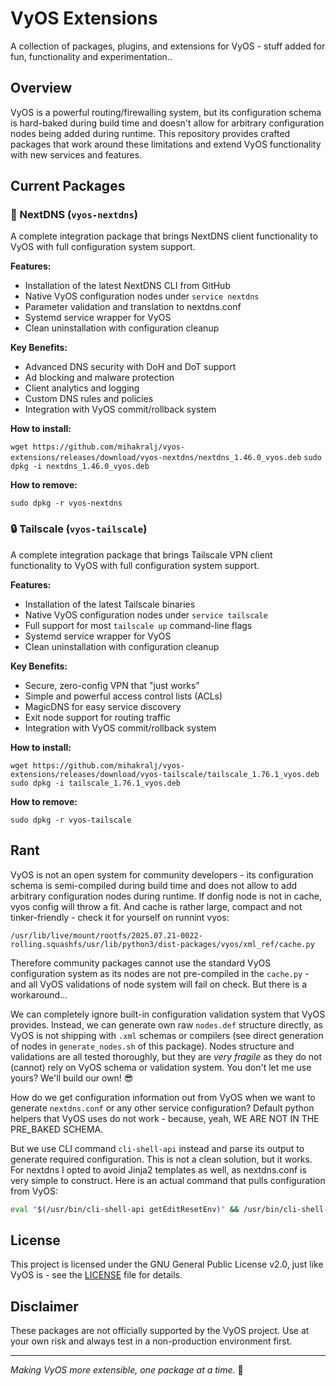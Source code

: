 # VyOS Extensions

A collection of packages, plugins, and extensions for VyOS - stuff added for fun, functionality and experimentation..

## Overview

VyOS is a powerful routing/firewalling system, but its configuration schema is hard-baked during build time and doesn't allow for arbitrary configuration nodes being added during runtime. This repository provides crafted packages that work around these limitations and extend VyOS functionality with new services and features.

## Current Packages

### 🚀 NextDNS (`vyos-nextdns`)

A complete integration package that brings NextDNS client functionality to VyOS with full configuration system support.

**Features:**

- Installation of the latest NextDNS CLI from GitHub
- Native VyOS configuration nodes under `service nextdns`
- Parameter validation and translation to nextdns.conf
- Systemd service wrapper for VyOS
- Clean uninstallation with configuration cleanup

**Key Benefits:**

- Advanced DNS security with DoH and DoT support
- Ad blocking and malware protection
- Client analytics and logging
- Custom DNS rules and policies
- Integration with VyOS commit/rollback system

**How to install:**

`wget https://github.com/mihakralj/vyos-extensions/releases/download/vyos-nextdns/nextdns_1.46.0_vyos.deb`
`sudo dpkg -i nextdns_1.46.0_vyos.deb`

**How to remove:**

`sudo dpkg -r vyos-nextdns`

### 🔒 Tailscale (`vyos-tailscale`)

A complete integration package that brings Tailscale VPN client functionality to VyOS with full configuration system support.

**Features:**

- Installation of the latest Tailscale binaries
- Native VyOS configuration nodes under `service tailscale`
- Full support for most `tailscale up` command-line flags
- Systemd service wrapper for VyOS
- Clean uninstallation with configuration cleanup

**Key Benefits:**

- Secure, zero-config VPN that "just works"
- Simple and powerful access control lists (ACLs)
- MagicDNS for easy service discovery
- Exit node support for routing traffic
- Integration with VyOS commit/rollback system

**How to install:**

`wget https://github.com/mihakralj/vyos-extensions/releases/download/vyos-tailscale/tailscale_1.76.1_vyos.deb`
`sudo dpkg -i tailscale_1.76.1_vyos.deb`

**How to remove:**

`sudo dpkg -r vyos-tailscale`

## Rant

VyOS is not an open system for community developers - its configuration schema is semi-compiled during build time and does not allow to add arbitrary configuration nodes during runtime. If donfig node is not in cache, vyos config will throw a fit. And cache is rather large, compact and not tinker-friendly - check it for yourself on runnint vyos:

`/usr/lib/live/mount/rootfs/2025.07.21-0022-rolling.squashfs/usr/lib/python3/dist-packages/vyos/xml_ref/cache.py`

Therefore community packages cannot use the standard VyOS configuration system as its nodes are not pre-compiled in the `cache.py` - and all VyOS validations of node system will fail on check. But there is a workaround...

We can completely ignore built-in configuration validation system that VyOS provides. Instead, we can generate own raw `nodes.def` structure directly, as VyOS is not shipping with `.xml` schemas or compilers (see direct generation of nodes in `generate_nodes.sh` of this package). Nodes structure and validations are all tested thoroughly, but they are *very fragile* as they do not (cannot) rely on VyOS schema or validation system. You don't let me use yours? We'll build our own! 😎

How do we get configuration information out from VyOS when we want to generate `nextdns.conf` or any other service configuration? Default python helpers that VyOS uses do not work - because, yeah, WE ARE NOT IN THE PRE_BAKED SCHEMA.

But we use CLI command `cli-shell-api` instead and parse its output to generate required configuration. This is not a clean solution, but it works. For nextdns I opted to avoid Jinja2 templates as well, as nextdns.conf is very simple to construct. Here is an actual command that pulls configuration from VyOS:

```bash
eval "$(/usr/bin/cli-shell-api getEditResetEnv)" && /usr/bin/cli-shell-api showCfg service nextdns'
```

## License

This project is licensed under the GNU General Public License v2.0, just like VyOS is - see the [LICENSE](LICENSE) file for details.

## Disclaimer

These packages are not officially supported by the VyOS project. Use at your own risk and always test in a non-production environment first.

---

*Making VyOS more extensible, one package at a time.* 🚀
